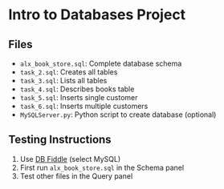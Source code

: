 # Intro to Databases Project

## Files
- `alx_book_store.sql`: Complete database schema
- `task_2.sql`: Creates all tables
- `task_3.sql`: Lists all tables
- `task_4.sql`: Describes books table
- `task_5.sql`: Inserts single customer
- `task_6.sql`: Inserts multiple customers
- `MySQLServer.py`: Python script to create database (optional)

## Testing Instructions
1. Use [DB Fiddle](https://www.db-fiddle.com/) (select MySQL)
2. First run `alx_book_store.sql` in the Schema panel
3. Test other files in the Query panel
